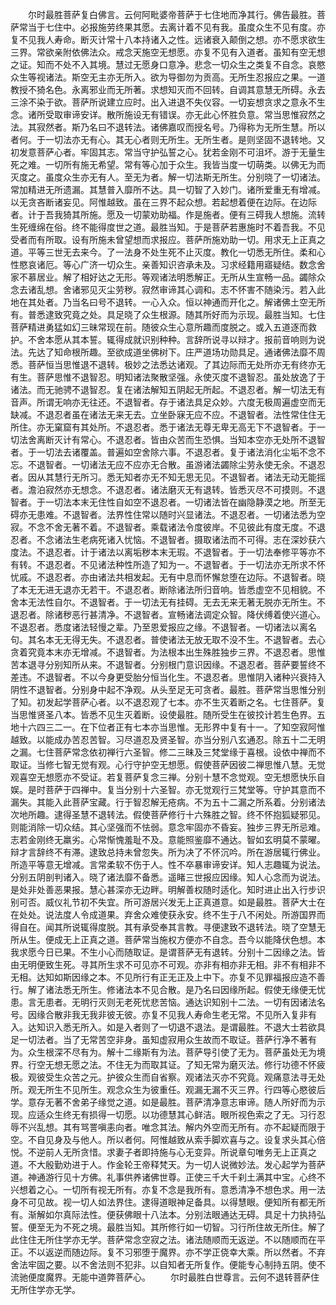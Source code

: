 <!-- { "loadSidebar": true } -->
　　尔时最胜菩萨复白佛言。云何阿毗婆帝菩萨于七住地而净其行。佛告最胜。菩萨常当于七住中。必报施劳终果其愿。去离计着不见有我。虽度众生不见有度。亦复不见我人寿命。断灭计常十八本持诸入之性。远诸衰入颠倒之想。亦不愿求欲生三界。常欲亲附依佛法众。戒念天施空无想愿。亦复不见有入道者。虽知有空无想之证。知而不处不入其境。慧过无愿身口意净。悲念一切众生之类复不自念。哀愍众生等视诸法。斯空无主亦无所入。欲为导御勿为贡高。无所生忍报应之果。一道教授不猗名色。永离邪业而无所著。求想知灭而不回转。自调其意慧无所碍。永去三涂不染于欲。菩萨所说建立应时。出入进退不失仪容。一切妄想贪求之意永不生念。诸所受取审谛安详。散所施设无有错误。亦无此心怀胜负意。常当思惟寂然之法。其寂然者。斯乃名曰不退转法。诸佛嘉叹而授名号。乃得称为无所生慧。所以者何。于一切法亦无有心。其无心者则无所生。无所生者。是则坚固不退转地。又初发意菩萨心者。牢固其志。常当守护弘誓之心。犹若金刚不可沮坏。游于无量生死之难。一切所有施无希望。常有等心加于众生。我皆当度一切萌类。以佛无为而灭度之。虽度众生亦无有人。至无为者。解一切法斯无所生。分别晓了一切诸法。常加精进无所遗漏。其慧普入靡所不达。具一切智了入妙门。诸所爱重无有增减。以无贪吝断诸妄见。阿惟越致。虽在三界不起众想。若起想着便在边际。在边际者。计于吾我猗其所施。愿及一切蒙劝助福。作是施者。便有三碍我人想施。流转生死缠绵在俗。终不能得度世之道。最胜当知。于是菩萨若惠施时不着吾我。不见受者而有所取。设有所施未曾望想而求报应。菩萨所施劝助一切。用求无上正真之道。平等三世无去来今。了一法身不处生死不止灭度。教化一切悉无所住。柔和心性愍哀诸厄。等心广济一切众生。亲善知识咨承未及。习求经籍用寤疑结。数念舍家不慕居业。解了相好达之无形。等观诸法明悉解正。无所从生宣畅一品。蠲除众念去诸乱想。舍诸邪见灭尘劳秽。寂然审谛其心调和。志不怀害不随染污。若入此地在其处者。乃当名曰号不退转。一心入众。恒以神通而开化之。解诸佛土空无所有。普悉逮致究竟之处。具足晓了众生根源。随其所好而为示现。最胜当知。七住菩萨精进勇猛如幻三昧常现在前。随彼众生心意所趣而度脱之。或入五道逐而救护。不舍本愿从其本誓。辄得成就识别种种。言辞所说寻以辩才。报前音响则为说法。先达了知命根所趣。至欲成道坐佛树下。庄严道场功勋具足。通诸佛法靡不周悉。菩萨恒当思惟退不退转。极妙之法悉达诸观。了其边际而无处所亦无有终亦无有生。菩萨思惟不退智忍。明知诸法聚散坚强。永使灭度不退智忍。虽处放逸了于诸法。而无驰骋不退智忍。复在诸法解知五阴起无所起。不退忍者。解一切法无有音声。所谓无响亦无往还。不退智者。存于诸法具足众妙。六度无极周遍虚空而无缺减。不退忍者虽在诸法无来无去。立坐卧寐无应不应。不退智者。法性常住住无所住。亦无窠窟有其处所。不退忍者。悉于诸法无尊无卑无高无下不退智者。于一切法舍离断灭计有常心。不退忍者。皆由众苦而生恐惧。当知本空亦无处所不退智者。于一切法去诸覆盖。普遍如空舍除六事。不退忍者。复于诸法消化尘垢不念不忘。不退智者。一切诸法无应不应亦无合散。虽游诸法蠲除尘劳永使无余。不退忍者。因从其慧行无所习。悉无知者亦无不知无思无见。不退智者。诸法无动无能摇者。澹泊寂然亦无想念。不退忍者。诸法磨灭无有退转。皆悉灭尽不可摸则。不退智者。于一切法本末无住性自如空不退忍者。一切诸法皆在幽隐静漠之地。所至无碍亦无患难。不退智者。法界性住常以随时兴显诸法。不退忍者。一切诸法悉为空寂。不念不舍无著不着。不退智者。乘载诸法令度彼岸。不见彼此有度无度。不退忍者。不念诸法生老病死诸入忧恼。不退智者。摄取诸法而不可得。志在深妙获六度法。不退忍者。计于诸法以离垢秽本末无瑕。不退智者。于一切法奉修平等亦不有转。不退忍者。不见诸法种性所造了知为一。不退智者。于一切法亦无所求不怀忧戚。不退忍者。亦由诸法共相发起。无有中息而怀懈怠堕在边际。不退智者。晓了本无无进无退亦无若干。不退忍者。断除诸法所归音响。皆悉虚空不见相貌。不舍本无法性自尔。不退智者。于一切法无有挂碍。无去无来无著无脱亦无所生。不退忍者。除诸秽恶行甚清净。不退智者。宣畅诸法调定众智。降伏缚着使兴道心。不退忍者。悉度诸法轻慢之辈。乃至恩爱报应之缘。不退智者。一切诸法以离名句。其名本无无得无失。不退忍者。普使诸法无放无取不没不生。不退智者。去心贪着究竟本末亦无增减。不退智者。为法根本出生殊胜独步三界。不退忍者。思惟苦本退寻分别知所从来。不退智者。分别根门意识因缘。不退忍者。菩萨要誓终不差违。不退智者。不以今身更受胎分恒当化生。不退忍者。思惟阴入诸种兴衰持入阴性不退智者。分别身中起不净观。从头至足无可贪者。最胜。菩萨常当思惟分别了知。初发起学菩萨心者。以不退忍观了七本。亦不生灭着断之名。七住菩萨。复当思惟贤圣八本。皆悉不见生灭着断。设使最胜。随所受生在彼挍计若生色界。五地十六四三二一。在下位者正有七本亦当思惟。无形界中复有十一。了知空寂阿惟越致。以能成办苦忍苦智。习尽道忍及贤圣智。亦当分别八玄通忍。除五十二无明之漏。七住菩萨常念依初禅行六圣智。修二三昧及三梵堂缘于喜根。设依中禅而不取证。当修七智无觉有观。心行守护空无想愿。假使菩萨因彼二禅思惟八慧。无觉观喜空无想愿亦不受证。若复菩萨复念三禅。分别十慧不念觉观。空无想愿快乐自娱。是时菩萨于四禅中。复当分别十六圣智。亦无觉观行三梵堂等。守护其意而不漏失。其能入此菩萨宝藏。行于智忍解无疮病。不为五十二漏之所系着。分别诸法次地所趣。逮得圣慧不退转法。假使菩萨修行十六殊胜之智。终不怀抱狐疑邪见。则能消除一切众结。其心坚强而不怯弱。意念牢固亦不昏妄。独步三界无所忌难。志若金刚终无羸劣。心常惭愧羞耻不及。意能照鉴靡不通达。智如玄明莫不蒙曜。辩才言辞终不有滞。逮致总持未曾忽失。所为决了不怀沉吟。所在游居辄行佛业。所造平等意无增减。言常柔软不伤于人。性不卒暴审谛安详。知人志趣辄为说法。分别五阴剖判诸入。晓了诸法靡不备悉。遥睹三世报应因缘。知人心念而为说法。是处非处善恶果报。慧心甚深亦无边畔。明解善权随时适化。知时进止出入行步识别可否。威仪礼节初不失宜。所可游居兴发无上正真道意。如是最胜。菩萨大士在在处处。说法度人令成道果。弃舍众难使获永安。终不生于八不闲处。所游国界而得自在。闻其所说辄得度脱。其有承受奉其言教。寻便逮致不退转法。晓了空慧无所从生。便成无上正真之道。菩萨常当施权方便亦不自念。吾今以能降伏色想。本我求愿今日已果。不生小心而随取证。是谓菩萨无有退转。分别十二因缘之法。皆由无明便致生死。寻其所生求不可见亦不可观。亦非有相亦非无相。非不有相非不无相。达知如斯因缘之本。不见所行有正无正及上中下。亦复不见罪福报应造不善行。解了诸法悉无所生。修诸法本不见合散。是乃名曰因缘所起。假使无缘便无忧患。言无患者。无明行灭则无老死忧悲苦恼。通达识知别十二法。一切有因诸法名号。因缘合散非我无我非彼无彼。亦复不见我人寿命生老无常。不见所入复非有入。达知识入悉无所入。如是入者则了一切退不退法。是谓最胜。不退大士若欲具足一切法者。当了无常苦空非身。虽知虚寂用众生故而不取证。菩萨行净不著有为。众生根深不尽有为。解十二缘斯有为法。菩萨导引使了无为。菩萨虽处无为境界。行空无想无愿之法。不住无为而取其证。了知无常为磨灭法。修行功德不怀疲极。观彼受生众苦之元。护彼众生而自省察。观诸法灭亦不究竟。观痛意法寻无处所。观无所生不见所生。观念众生为彼重任。观漏无漏不灭三界。行四等心愍彼后学。意存无著不舍弟子缘觉之道。如是最胜。菩萨清净意志审谛。随人所好而为示现。应适众生终无有损得一切愿。以功德慧其心鲜洁。眼所视色索之了无。习行忍辱不兴乱想。其有骂詈嗔恚向者。唯念其法。解内外空而无所有。亦不起疑而限于空。不自见身及与他人。所以者何。阿惟越致从索手脚欢喜与之。设复求头其心倍悦。不逆前人无所贪惜。求妻子者即持施与心无变异。所说章句唯务无上正真之道。不大殷勤劝进于人。作金轮王帝释梵天。为一切人说微妙法。发心起学为菩萨道。神通游行见十方佛。礼事供养诸佛世尊。正使三千大千刹土满其中宝。心终不兴想着之心。一切所有视无所有。亦复不念是我所有。意悉清净不想色求。用一法身不可见故。视一切人如法界住。逮得道眼神足备具。以得慧眼。便知所有都无所有。渐解如尔真际法性。便获佛眼十八法本。分别法眼通达无碍。具足十力执持弘誓。便至无为不死之境。最胜当知。其所修行如一切智。习行所住故无所住。解了此住住无所住学亦无学。菩萨常念空寂之法。诸法随顺而无返逆。不以随顺而在平正。不以返逆而随边际。复不习邪堕于魔界。亦不学正侥幸大乘。所以然者。不弃舍法牢固之要。以不舍法则不犯非。以自知者无所复作。便能专心制持五阴。使不流驰便度魔界。无能中道弊菩萨心。
　　尔时最胜白世尊言。云何不退转菩萨住无所住学亦无学。
